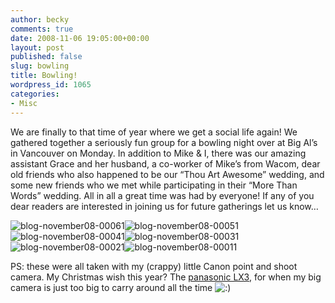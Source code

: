 ```yaml
---
author: becky
comments: true
date: 2008-11-06 19:05:00+00:00
layout: post
published: false
slug: bowling
title: Bowling!
wordpress_id: 1065
categories:
- Misc
---
```


We are finally to that time of year where we get a social life again! We gathered together a seriously fun group for a bowling night over at Big Al’s in Vancouver on Monday. In addition to Mike & I, there was our amazing assistant Grace and her husband, a co-worker of Mike’s from Wacom, dear old friends who also happened to be our “Thou Art Awesome” wedding, and some new friends who we met while participating in their “More Than Words” wedding. All in all a great time was had by everyone! If any of you dear readers are interested in joining us for future gatherings let us know…


![blog-november08-00061](http://beta.beckyjenson.com/wp-content/uploads/2008/11/blog-november08-00061.jpg)![blog-november08-00051](http://beta.beckyjenson.com/wp-content/uploads/2008/11/blog-november08-00051.jpg)![blog-november08-00041](http://beta.beckyjenson.com/wp-content/uploads/2008/11/blog-november08-00041.jpg)![blog-november08-00031](http://beta.beckyjenson.com/wp-content/uploads/2008/11/blog-november08-00031.jpg)![blog-november08-00021](http://beta.beckyjenson.com/wp-content/uploads/2008/11/blog-november08-00021.jpg)![blog-november08-00011](http://beta.beckyjenson.com/wp-content/uploads/2008/11/blog-november08-00011.jpg)



PS: these were all taken with my (crappy) little Canon point and shoot camera. My Christmas wish this year? The [panasonic LX3](http://www.bhphotovideo.com/c/product/573592-REG/Panasonic_DMC_LX3K_Lumix_DMC_LX3_Digital_Camera.html), for when my big camera is just too big to carry around all the time ![:)](http://bagdanoffphoto.com/wordpress/wp-includes/images/smilies/icon_smile.gif)
